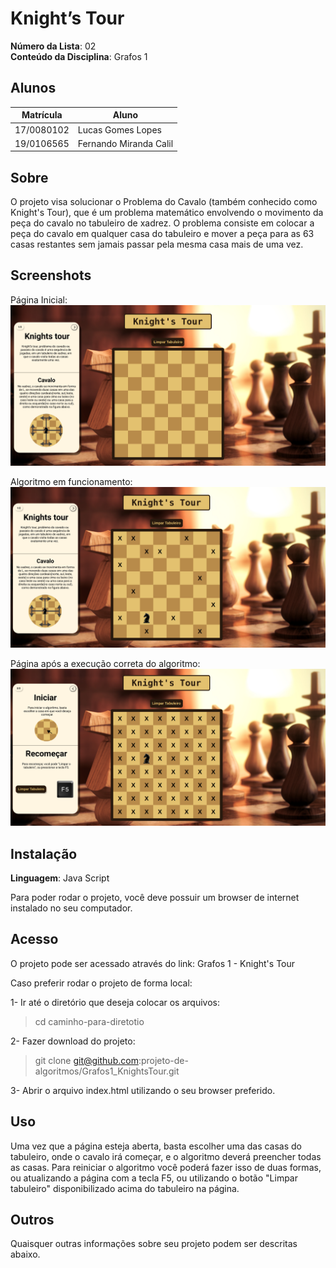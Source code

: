# Knight’s Tour 

**Número da Lista**: 02<br>
**Conteúdo da Disciplina**: Grafos 1<br>

## Alunos
|Matrícula | Aluno |
| -- | -- |
| 17/0080102  |  Lucas Gomes Lopes |
| 19/0106565  |  Fernando Miranda Calil |

## Sobre 
O projeto visa solucionar o Problema do Cavalo (também conhecido como Knight's Tour), que é um problema matemático envolvendo o movimento da peça do cavalo no tabuleiro de xadrez. O problema consiste em colocar a peça do cavalo em qualquer casa do tabuleiro e mover a peça para as 63 casas restantes sem jamais passar pela mesma casa mais de uma vez.

## Screenshots
Página Inicial:
<img src="imgs/idle.png" alt="Foto da página em modo inicial.">

Algoritmo em funcionamento:
<img src="imgs/working.png" alt="Foto do algoritmo em funcionamento.">

Página após a execução correta do algoritmo:
<img src="imgs/done.png" alt="Foto do pagina após execução do algoritmo.">


## Instalação 
**Linguagem**: Java Script<br>

Para poder rodar o projeto, você deve possuir um browser de internet instalado no seu computador.

## Acesso

O projeto pode ser acessado através do link:
<a src="https://grafos1knightstour.s3.sa-east-1.amazonaws.com/index.html">Grafos 1 - Knight's Tour</a>

Caso preferir rodar o projeto de forma local:

1- Ir até o diretório que deseja colocar os arquivos:

>   cd caminho-para-diretotio

2- Fazer download do projeto:

>   git clone git@github.com:projeto-de-algoritmos/Grafos1_KnightsTour.git

3- Abrir o arquivo index.html utilizando o seu browser preferido.

## Uso 
Uma vez que a página esteja aberta, basta escolher uma das casas do tabuleiro, onde o cavalo irá começar, e o algoritmo deverá preencher todas as casas.
Para reiniciar o algoritmo você poderá fazer isso de duas formas, ou atualizando a página com a tecla F5, ou utilizando o botão "Limpar tabuleiro" disponibilizado acima do tabuleiro na página.

## Outros 
Quaisquer outras informações sobre seu projeto podem ser descritas abaixo.




